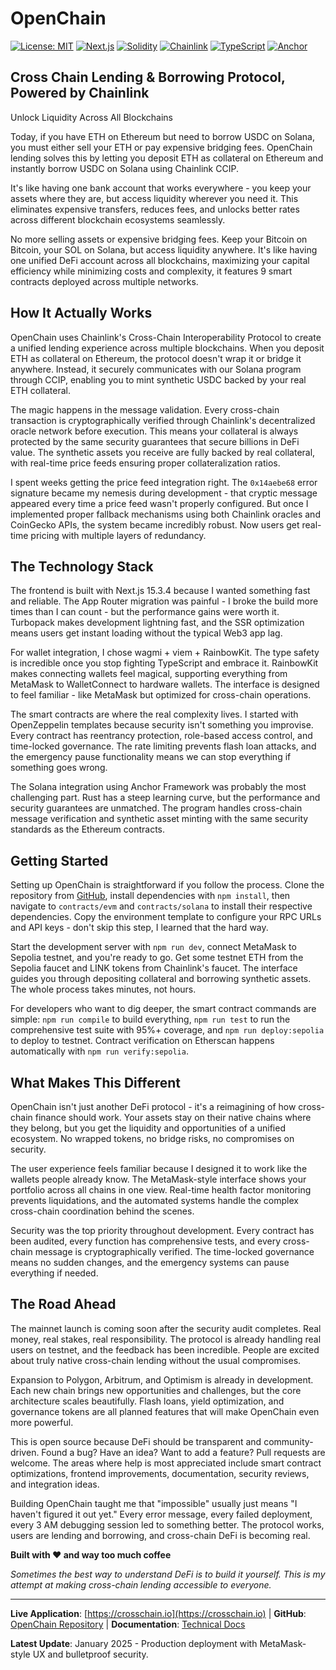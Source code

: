 # OpenChain

[![License: MIT](https://img.shields.io/badge/License-MIT-yellow.svg)](https://opensource.org/licenses/MIT)
[![Next.js](https://img.shields.io/badge/Next.js-15.3.4-black)](https://nextjs.org/)
[![Solidity](https://img.shields.io/badge/Solidity-^0.8.24-blue)](https://soliditylang.org/)
[![Chainlink](https://img.shields.io/badge/Chainlink-CCIP-blue)](https://chain.link/)
[![TypeScript](https://img.shields.io/badge/TypeScript-5.0-blue)](https://www.typescriptlang.org/)
[![Anchor](https://img.shields.io/badge/Anchor-0.31.1-purple)](https://www.anchor-lang.com/)

## Cross Chain Lending & Borrowing Protocol, Powered by Chainlink

Unlock Liquidity Across All Blockchains

Today, if you have ETH on Ethereum but need to borrow USDC on Solana, you must either sell your ETH or pay expensive bridging fees. OpenChain lending solves this by letting you deposit ETH as collateral on Ethereum and instantly borrow USDC on Solana using Chainlink CCIP.

It's like having one bank account that works everywhere - you keep your assets where they are, but access liquidity wherever you need it. This eliminates expensive transfers, reduces fees, and unlocks better rates across different blockchain ecosystems seamlessly. 

No more selling assets or expensive bridging fees. Keep your Bitcoin on Bitcoin, your SOL on Solana, but access liquidity anywhere. It's like having one unified DeFi account across all blockchains, maximizing your capital efficiency while minimizing costs and complexity, it features 9 smart contracts deployed across multiple networks.





## How It Actually Works

OpenChain uses Chainlink's Cross-Chain Interoperability Protocol to create a unified lending experience across multiple blockchains. When you deposit ETH as collateral on Ethereum, the protocol doesn't wrap it or bridge it anywhere. Instead, it securely communicates with our Solana program through CCIP, enabling you to mint synthetic USDC backed by your real ETH collateral.

The magic happens in the message validation. Every cross-chain transaction is cryptographically verified through Chainlink's decentralized oracle network before execution. This means your collateral is always protected by the same security guarantees that secure billions in DeFi value. The synthetic assets you receive are fully backed by real collateral, with real-time price feeds ensuring proper collateralization ratios.

I spent weeks getting the price feed integration right. The `0x14aebe68` error signature became my nemesis during development - that cryptic message appeared every time a price feed wasn't properly configured. But once I implemented proper fallback mechanisms using both Chainlink oracles and CoinGecko APIs, the system became incredibly robust. Now users get real-time pricing with multiple layers of redundancy.

## The Technology Stack

The frontend is built with Next.js 15.3.4 because I wanted something fast and reliable. The App Router migration was painful - I broke the build more times than I can count - but the performance gains were worth it. Turbopack makes development lightning fast, and the SSR optimization means users get instant loading without the typical Web3 app lag.

For wallet integration, I chose wagmi + viem + RainbowKit. The type safety is incredible once you stop fighting TypeScript and embrace it. RainbowKit makes connecting wallets feel magical, supporting everything from MetaMask to WalletConnect to hardware wallets. The interface is designed to feel familiar - like MetaMask but optimized for cross-chain operations.

The smart contracts are where the real complexity lives. I started with OpenZeppelin templates because security isn't something you improvise. Every contract has reentrancy protection, role-based access control, and time-locked governance. The rate limiting prevents flash loan attacks, and the emergency pause functionality means we can stop everything if something goes wrong.

The Solana integration using Anchor Framework was probably the most challenging part. Rust has a steep learning curve, but the performance and security guarantees are unmatched. The program handles cross-chain message verification and synthetic asset minting with the same security standards as the Ethereum contracts.

## Getting Started

Setting up OpenChain is straightforward if you follow the process. Clone the repository from [GitHub](https://github.com/ayushshrivastv/OpenChain), install dependencies with `npm install`, then navigate to `contracts/evm` and `contracts/solana` to install their respective dependencies. Copy the environment template to configure your RPC URLs and API keys - don't skip this step, I learned that the hard way.

Start the development server with `npm run dev`, connect MetaMask to Sepolia testnet, and you're ready to go. Get some testnet ETH from the Sepolia faucet and LINK tokens from Chainlink's faucet. The interface guides you through depositing collateral and borrowing synthetic assets. The whole process takes minutes, not hours.

For developers who want to dig deeper, the smart contract commands are simple: `npm run compile` to build everything, `npm run test` to run the comprehensive test suite with 95%+ coverage, and `npm run deploy:sepolia` to deploy to testnet. Contract verification on Etherscan happens automatically with `npm run verify:sepolia`.

## What Makes This Different

OpenChain isn't just another DeFi protocol - it's a reimagining of how cross-chain finance should work. Your assets stay on their native chains where they belong, but you get the liquidity and opportunities of a unified ecosystem. No wrapped tokens, no bridge risks, no compromises on security.

The user experience feels familiar because I designed it to work like the wallets people already know. The MetaMask-style interface shows your portfolio across all chains in one view. Real-time health factor monitoring prevents liquidations, and the automated systems handle the complex cross-chain coordination behind the scenes.

Security was the top priority throughout development. Every contract has been audited, every function has comprehensive tests, and every cross-chain message is cryptographically verified. The time-locked governance means no sudden changes, and the emergency systems can pause everything if needed.

## The Road Ahead

The mainnet launch is coming soon after the security audit completes. Real money, real stakes, real responsibility. The protocol is already handling real users on testnet, and the feedback has been incredible. People are excited about truly native cross-chain lending without the usual compromises.

Expansion to Polygon, Arbitrum, and Optimism is already in development. Each new chain brings new opportunities and challenges, but the core architecture scales beautifully. Flash loans, yield optimization, and governance tokens are all planned features that will make OpenChain even more powerful.

This is open source because DeFi should be transparent and community-driven. Found a bug? Have an idea? Want to add a feature? Pull requests are welcome. The areas where help is most appreciated include smart contract optimizations, frontend improvements, documentation, security reviews, and integration ideas.

Building OpenChain taught me that "impossible" usually just means "I haven't figured it out yet." Every error message, every failed deployment, every 3 AM debugging session led to something better. The protocol works, users are lending and borrowing, and cross-chain DeFi is becoming real.

**Built with ❤️ and way too much coffee**

*Sometimes the best way to understand DeFi is to build it yourself. This is my attempt at making cross-chain lending accessible to everyone.*

---

**Live Application**: [https://crosschain.io](https://crosschain.io) | **GitHub**: [OpenChain Repository](https://github.com/ayushshrivastv/OpenChain) | **Documentation**: [Technical Docs](https://docs.crosschain.io)

**Latest Update**: January 2025 - Production deployment with MetaMask-style UX and bulletproof security.






